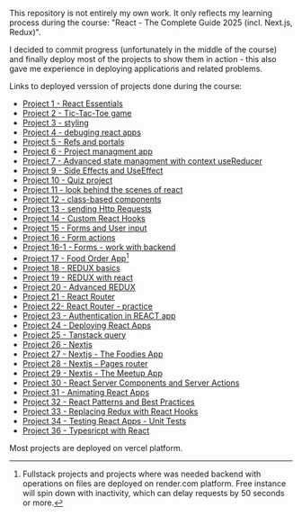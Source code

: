 This repository is not entirely my own work. It only reflects my learning process during the course: "React - The Complete Guide 2025 (incl. Next.js, Redux)".

I decided to commit progress (unfortunately in the middle of the course) and finally deploy most of the projects to show them in action - this also gave me experience in deploying applications and related problems.

Links to deployed verssion of projects done during the course:

- [Project 1 - React Essentials](https://react-course-project-1-gray.vercel.app/)
- [Project 2 - Tic-Tac-Toe game](https://react-course-project-2-plum.vercel.app/)
- [Project 3 - styling](https://react-course-chi-five.vercel.app/)
- [Project 4 - debuging react apps](https://react-course-project-4.vercel.app/)
- [Project 5 - Refs and portals](https://react-course-project-5.vercel.app/)
- [Project 6 - Project managment app](https://react-course-project-6.vercel.app/)
- [Project 7 - Advanced state managment with context useReducer](https://react-course-project-7.vercel.app/)
- [Project 9 - Side Effects and UseEffect](https://react-course-project-9.vercel.app/)
- [Project 10 - Quiz project](https://react-course-olive.vercel.app/)
- [Project 11 - look behind the scenes of react](https://react-course-project-11.vercel.app/)
- [Project 12 - class-based components](https://react-course-project-12.vercel.app/)
- [Project 13 - sending Http Requests](https://react-coure-project-13-frontend-6la7gtks7.vercel.app/)
- [Project 14 - Custom React Hooks](https://react-course-project-14-frontend.vercel.app/)
- [Project 15 - Forms and User input](https://react-course-project-15.vercel.app/)
- [Project 16 - Form actions](https://react-course-project-16.vercel.app/)
- [Project 16-1 - Forms - work with backend](https://react-course-project-16-1-frontend.vercel.app/)
- [Project 17 - Food Order App](https://react-course-project-17.vercel.app/)[^1]
- [Project 18 - REDUX basics]()
- [Project 19 - REDUX with react]()
- [Project 20 - Advanced REDUX]()
- [Project 21 - React Router]()
- [Project 22- React Router - practice]()
- [Project 23 - Authentication in REACT app]()
- [Project 24 - Deploying React Apps]()
- [Project 25 - Tanstack query]()
- [Project 26 - Nextjs]()
- [Project 27 - Nextjs - The Foodies App]()
- [Project 28 - Nextjs - Pages router]()
- [Project 29 - Nextjs - The Meetup App](https://react-course-project-29.vercel.app/)
- [Project 30 - React Server Components and Server Actions]()
- [Project 31 - Animating React Apps]()
- [Project 32 - React Patterns and Best Practices]()
- [Project 33 - Replacing Redux with React Hooks]()
- [Project 34 - Testing React Apps - Unit Tests]()
- [Project 36 - Typesricpt with React]()

Most projects are deployed on vercel platform.
[^1]: Fullstack projects and projects where was needed backend with operations on files are deployed on render.com platform. Free instance will spin down with inactivity, which can delay requests by 50 seconds or more.
